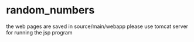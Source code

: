 # random_numbers
the web pages are saved in source/main/webapp
please use tomcat server for running the jsp program
